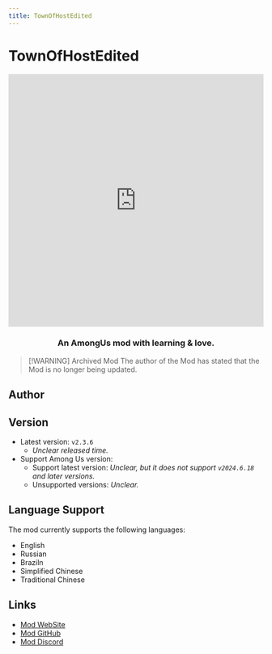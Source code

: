 ```yaml
---
title: TownOfHostEdited
---
```

# TownOfHostEdited <Badge type="warning" text="Archived Mod" />

<iframe src="https://player.bilibili.com/player.html?isOutside=true&aid=527037322&bvid=BV1TM411T7UW&cid=1137124236&p=1&high_quality=1&danmaku=0" scrolling="no" border="0" frameborder="no" framespacing="0" width="100%" height="500px" allowfullscreen="false" ></iframe>
<div align="center">
<h3>An AmongUs mod with learning & love.</h3>
</div>

> [!WARNING] Archived Mod
> The author of the Mod has stated that the Mod is no longer being updated.

<script setup>
import { VPTeamMembers } from 'vitepress/theme'

const members = [
  {
    avatar: 'https://cn-sy1.rains3.com/xtremewave/KARPED1EM.png',
    name: 'KARPED1EM',
    title: 'Developer',
    links: [
      { icon: 'github', link: 'https://github.com/KARPED1EM' },
    ]
  }
]

</script>

## Author

<div align="center">
<VPTeamMembers size="small" :members="members" />
</div>

## Version
- Latest version: `v2.3.6`
  - *Unclear released time.*
- Support Among Us version:
    - Support latest version: *Unclear, but it does not support `v2024.6.18` and later versions.*
    - Unsupported versions: *Unclear.*

## Language Support
The mod currently supports the following languages:
- English
- Russian
- Braziln
- Simplified Chinese
- Traditional Chinese

## Links

- [Mod WebSite](https://tohe.cc)
- [Mod GitHub](https://github.com/KARPED1EM/TownOfNext/tree/TOHE)
- [Mod Discord](https://discord.gg/hkk2p9ggv4)